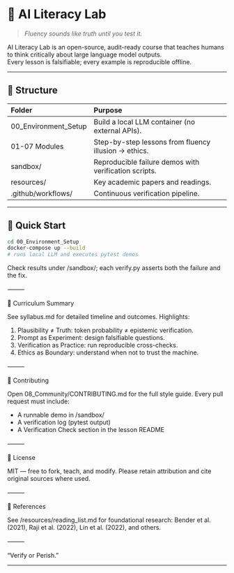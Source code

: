 # 🧠 AI Literacy Lab

> *Fluency sounds like truth until you test it.*

AI Literacy Lab is an open-source, audit-ready course that teaches humans to think critically about large language model outputs.  
Every lesson is falsifiable; every example is reproducible offline.

---

## 📘 Structure

| Folder | Purpose |
|:--|:--|
| 00_Environment_Setup | Build a local LLM container (no external APIs). |
| 01-07 Modules | Step-by-step lessons from fluency illusion → ethics. |
| sandbox/ | Reproducible failure demos with verification scripts. |
| resources/ | Key academic papers and readings. |
| .github/workflows/ | Continuous verification pipeline. |

---

## 🚀 Quick Start

```bash
cd 00_Environment_Setup
docker-compose up --build
# runs local LLM and executes pytest demos
```

Check results under /sandbox/; each verify.py asserts both the failure and the fix.

⸻

🧩 Curriculum Summary

See syllabus.md for detailed timeline and outcomes.
Highlights:
1. Plausibility ≠ Truth: token probability ≠ epistemic verification.
2. Prompt as Experiment: design falsifiable questions.
3. Verification as Practice: run reproducible cross-checks.
4. Ethics as Boundary: understand when not to trust the machine.

⸻

🧰 Contributing

Open 08_Community/CONTRIBUTING.md for the full style guide.
Every pull request must include:
- A runnable demo in /sandbox/
- A verification log (pytest output)
- A Verification Check section in the lesson README

⸻

📜 License

MIT — free to fork, teach, and modify.
Please retain attribution and cite original sources where used.

⸻

🔗 References

See /resources/reading_list.md for foundational research:
Bender et al. (2021), Raji et al. (2022), Lin et al. (2022), and others.

⸻

“Verify or Perish.”

---
